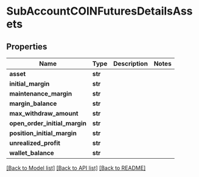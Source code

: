 # SubAccountCOINFuturesDetailsAssets

## Properties
Name | Type | Description | Notes
------------ | ------------- | ------------- | -------------
**asset** | **str** |  | 
**initial_margin** | **str** |  | 
**maintenance_margin** | **str** |  | 
**margin_balance** | **str** |  | 
**max_withdraw_amount** | **str** |  | 
**open_order_initial_margin** | **str** |  | 
**position_initial_margin** | **str** |  | 
**unrealized_profit** | **str** |  | 
**wallet_balance** | **str** |  | 

[[Back to Model list]](../README.md#documentation-for-models) [[Back to API list]](../README.md#documentation-for-api-endpoints) [[Back to README]](../README.md)

